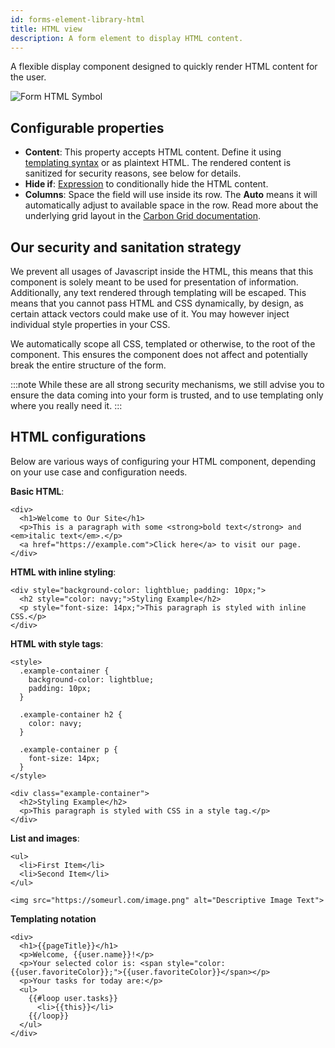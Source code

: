 ```yaml
---
id: forms-element-library-html
title: HTML view
description: A form element to display HTML content.
---
```


A flexible display component designed to quickly render HTML content for the user.

![Form HTML Symbol](/img/form-icons/form-html.svg)

## Configurable properties

- **Content**: This property accepts HTML content. Define it using [templating syntax](../configuration/forms-config-templating-syntax.md) or as plaintext HTML. The rendered content is sanitized for security reasons, see below for details.
- **Hide if**: [Expression](../../feel/language-guide/feel-expressions-introduction.md) to conditionally hide the HTML content.
- **Columns**: Space the field will use inside its row. The **Auto** means it will automatically adjust to available space in the row. Read more about the underlying grid layout in the [Carbon Grid documentation](https://carbondesignsystem.com/guidelines/2x-grid/overview).

## Our security and sanitation strategy

We prevent all usages of Javascript inside the HTML, this means that this component is solely meant to be used for presentation of information. Additionally, any text rendered through templating will be escaped. This means that you cannot pass HTML and CSS dynamically, by design, as certain attack vectors could make use of it. You may however inject individual style properties in your CSS.

We automatically scope all CSS, templated or otherwise, to the root of the component. This ensures the component does not affect and potentially break the entire structure of the form.

:::note
While these are all strong security mechanisms, we still advise you to ensure the data coming into your form is trusted, and to use templating only where you really need it.
:::

## HTML configurations

Below are various ways of configuring your HTML component, depending on your use case and configuration needs.

**Basic HTML**:

```
<div>
  <h1>Welcome to Our Site</h1>
  <p>This is a paragraph with some <strong>bold text</strong> and <em>italic text</em>.</p>
  <a href="https://example.com">Click here</a> to visit our page.
</div>
```

**HTML with inline styling**:

```
<div style="background-color: lightblue; padding: 10px;">
  <h2 style="color: navy;">Styling Example</h2>
  <p style="font-size: 14px;">This paragraph is styled with inline CSS.</p>
</div>
```

**HTML with style tags**:

```
<style>
  .example-container {
    background-color: lightblue;
    padding: 10px;
  }

  .example-container h2 {
    color: navy;
  }

  .example-container p {
    font-size: 14px;
  }
</style>

<div class="example-container">
  <h2>Styling Example</h2>
  <p>This paragraph is styled with CSS in a style tag.</p>
</div>
```

**List and images**:

```
<ul>
  <li>First Item</li>
  <li>Second Item</li>
</ul>

<img src="https://someurl.com/image.png" alt="Descriptive Image Text">
```

**Templating notation**

```
<div>
  <h1>{{pageTitle}}</h1>
  <p>Welcome, {{user.name}}!</p>
  <p>Your selected color is: <span style="color: {{user.favoriteColor}};">{{user.favoriteColor}}</span></p>
  <p>Your tasks for today are:</p>
  <ul>
    {{#loop user.tasks}}
      <li>{{this}}</li>
    {{/loop}}
  </ul>
</div>
```
